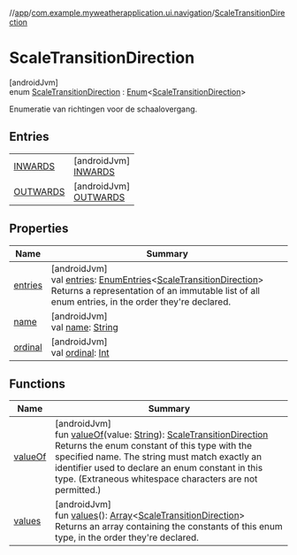//[app](../../../index.md)/[com.example.myweatherapplication.ui.navigation](../index.md)/[ScaleTransitionDirection](index.md)

# ScaleTransitionDirection

[androidJvm]\
enum [ScaleTransitionDirection](index.md) : [Enum](https://kotlinlang.org/api/latest/jvm/stdlib/kotlin/-enum/index.html)&lt;[ScaleTransitionDirection](index.md)&gt; 

Enumeratie van richtingen voor de schaalovergang.

## Entries

| | |
|---|---|
| [INWARDS](-i-n-w-a-r-d-s/index.md) | [androidJvm]<br>[INWARDS](-i-n-w-a-r-d-s/index.md) |
| [OUTWARDS](-o-u-t-w-a-r-d-s/index.md) | [androidJvm]<br>[OUTWARDS](-o-u-t-w-a-r-d-s/index.md) |

## Properties

| Name | Summary |
|---|---|
| [entries](entries.md) | [androidJvm]<br>val [entries](entries.md): [EnumEntries](https://kotlinlang.org/api/latest/jvm/stdlib/kotlin.enums/-enum-entries/index.html)&lt;[ScaleTransitionDirection](index.md)&gt;<br>Returns a representation of an immutable list of all enum entries, in the order they're declared. |
| [name](-o-u-t-w-a-r-d-s/index.md#-372974862%2FProperties%2F-912451524) | [androidJvm]<br>val [name](-o-u-t-w-a-r-d-s/index.md#-372974862%2FProperties%2F-912451524): [String](https://kotlinlang.org/api/latest/jvm/stdlib/kotlin/-string/index.html) |
| [ordinal](-o-u-t-w-a-r-d-s/index.md#-739389684%2FProperties%2F-912451524) | [androidJvm]<br>val [ordinal](-o-u-t-w-a-r-d-s/index.md#-739389684%2FProperties%2F-912451524): [Int](https://kotlinlang.org/api/latest/jvm/stdlib/kotlin/-int/index.html) |

## Functions

| Name | Summary |
|---|---|
| [valueOf](value-of.md) | [androidJvm]<br>fun [valueOf](value-of.md)(value: [String](https://kotlinlang.org/api/latest/jvm/stdlib/kotlin/-string/index.html)): [ScaleTransitionDirection](index.md)<br>Returns the enum constant of this type with the specified name. The string must match exactly an identifier used to declare an enum constant in this type. (Extraneous whitespace characters are not permitted.) |
| [values](values.md) | [androidJvm]<br>fun [values](values.md)(): [Array](https://kotlinlang.org/api/latest/jvm/stdlib/kotlin/-array/index.html)&lt;[ScaleTransitionDirection](index.md)&gt;<br>Returns an array containing the constants of this enum type, in the order they're declared. |
